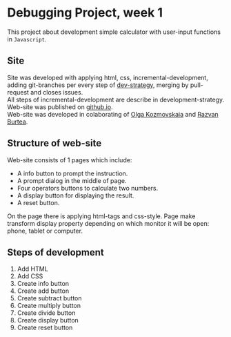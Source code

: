 # Debugging Project, week 1  

This project about development simple calculator with user-input functions in `Javascript`.  

## Site
Site was developed with applying html, css, incremental-development, adding git-branches per every step of [dev-strategy](./development-strategy.md), merging by pull-request and closes issues.  
All steps of incremental-development are describe in development-strategy. Web-site was published on [github.io](https://razvanbrb.github.io/prompt-alert-calculate-debugging-project-2/.).  
Web-site was developed in colaborating of [Olga Kozmovskaia](https://github.com/okozmovskaya) and [Razvan Burtea](https://github.com/razvanbrb).

## Structure of web-site
Web-site consists of 1 pages which include:  

- A info button to prompt the instruction.
- A prompt dialog in the middle of page.
- Four operators buttons to calculate two numbers.
- A display button for displaying the result.
- A reset button.

On the page there is applying html-tags and css-style. Page make transform display property depending on which monitor it will be open: phone, tablet or computer.

## Steps of development
1. Add HTML
2. Add CSS
3. Create info button
4. Create add button 
5. Create subtract button
6. Create multiply button
7. Create divide button
8. Create display button
9. Create reset button